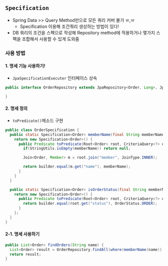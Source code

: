 ## `Specification`
- Spring Data >> Query Method만으로 모든 쿼리 커버 불가 ㅠ,ㅠ
  - Specification 이용해 조건쿼리 생성하는 방법이 있다!
- DB 쿼리의 조건을 스펙으로 작성해 Repository method에 적용하거나 몇가지 스펙을 조합해서 사용할 수 있게 도와줌


### 사용 방법
#### 1. 명세 기능 사용하기!
- `JpaSpecificationExecuter` 인터페이스 상속

```java
public interface OrderRepository extends JpaRepository<Order, Long>, JpaSpecificationExecuter<Order> {

}
```

#### 2. 명세 정의
- `toPredicate()`메소드 구현

```java
public class OrderSpecification {
  public static Specification<Order> memberName(final String memberName) { ⭐memberName()
    return new Specification<Order>() {
      public Predicate toPredicate(Root<Order> root, CriteriaQuery<?> query, CriteriaBuilder builder) {
        if(StringUtils.isEmpty(memberName)) return null;

        Join<Order, Member> m = root.join("member", JoinType.INNER);

        return builder.equal(m.get("name"), memberName);
      }
    }
  }

  public static Specification<Order> isOrderStatus(final String memberName) {
    return new Specification<Order>() {
      public Predicate toPredicate(Root<Order> root, CriteriaQuery<?> query, CriteriaBuilder builder) {
        return builder.equal(root.get("status"), OrderStatus.ORDER);
      }
    };
  }
}
```

#### 2-1. 명세 사용하기
```java
public List<Order> findOrders(String name) {
  List<Order> result = OrderRepository.findAll(where(memberName(name)).and(isOrderStatus())); ⭐ memberName()
  return result;
}
```

